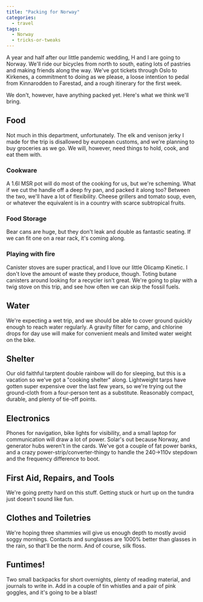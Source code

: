 ```yaml
---
title: "Packing for Norway"
categories:
  - travel
tags:
  - Norway
  - tricks-or-tweaks
---
```


A year and half after our little pandemic wedding, H and I are going to Norway.
We'll ride our bicycles from north to south,
eating lots of pastries and making friends along the way.
We've got tickets through Oslo to Kirkenes, a commitment to doing as we please,
a loose intention to pedal from Kinnarodden to Farestad,
and a rough itinerary for the first week.

We don't, however, have anything packed yet. Here's what we think we'll bring.

## Food

Not much in this department, unfortunately.
The elk and venison jerky I made for the trip is disallowed by european customs,
and we're planning to buy groceries as we go.
We will, however, need things to hold, cook, and eat them with.

### Cookware
A 1.6l MSR pot will do most of the cooking for us, but we're scheming.
What if we cut the handle off a deep fry pan, and packed it along too?
Between the two, we'll have a lot of flexibility.
Cheese grillers and tomato soup, even,
or whatever the equivalent is in a country with scarce subtropical fruits.

### Food Storage
Bear cans are huge, but they don't leak and double as fantastic seating.
If we can fit one on a rear rack, it's coming along.

### Playing with fire
Canister stoves are super practical, and I love our little Olicamp Kinetic.
I don't love the amount of waste they produce, though.
Toting butane canisters around looking for a recycler isn't great.
We're going to play with a twig stove on this trip,
and see how often we can skip the fossil fuels.

## Water
We're expecting a wet trip,
and we should be able to cover ground quickly enough to reach water regularly.
A gravity filter for camp,
and chlorine drops for day use will make for convenient meals
and limited water weight on the bike.

## Shelter
Our old faithful tarptent double rainbow will do for sleeping,
but this is a vacation so we've got a "cooking shelter" along.
Lightweight tarps have gotten super expensive over the last few years,
so we're trying out the ground-cloth from a four-person tent as a substitute.
Reasonably compact, durable, and plenty of tie-off points.

## Electronics
Phones for navigation, bike lights for visibility,
and a small laptop for communication will draw a lot of power.
Solar's out because Norway, and generator hubs weren't in the cards.
We've got a couple of fat power banks, and a crazy power-strip/converter-thingy
to handle the 240->110v stepdown and the frequency difference to boot.

## First Aid, Repairs, and Tools
We're going pretty hard on this stuff.
Getting stuck or hurt up on the tundra just doesn't sound like fun.

## Clothes and Toiletries
We're hoping three shammies will give us enough depth to mostly avoid soggy mornings.
Contacts and sunglasses are 1000% better than glasses in the rain,
so that'll be the norm.
And of course, silk floss.

## Funtimes!
Two small backpacks for short overnights, plenty of reading material, and
journals to write in.
Add in a couple of tin whistles and a pair of pink goggles,
and it's going to be a blast!
